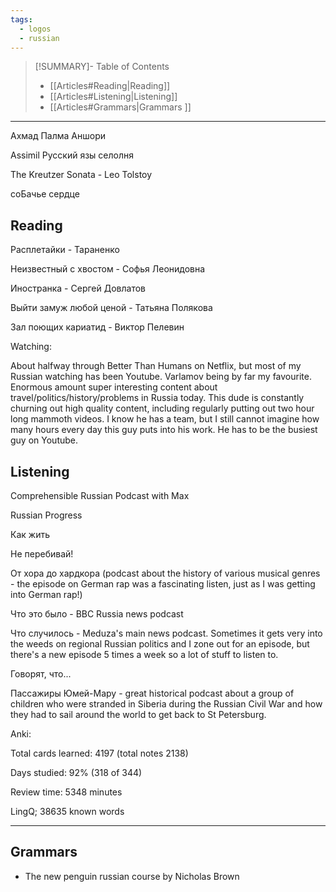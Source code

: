 ```yaml
---
tags:
  - logos
  - russian
---
```


>[!SUMMARY]- Table of Contents
>   - [[Articles#Reading|Reading]]
>   - [[Articles#Listening|Listening]]
>   - [[Articles#Grammars|Grammars ]]

---


Ахмад Палма Аншори

Assimil Русский язы селолня

The Kreutzer Sonata - Leo Tolstoy

соБачье сердце


## Reading

Расплетайки - Тараненко

Неизвестный с хвостом - Софья Леонидовна

Иностранка - Сергей Довлатов

Выйти замуж любой ценой - Татьяна Полякова 

Зал поющих кариатид - Виктор Пелевин

Watching:

About halfway through Better Than Humans on Netflix, but most of my Russian watching has been Youtube. Varlamov being by far my favourite. Enormous amount super interesting content about travel/politics/history/problems in Russia today. This dude is constantly churning out high quality content, including regularly putting out two hour long mammoth videos. I know he has a team, but I still cannot imagine how many hours every day this guy puts into his work. He has to be the busiest guy on Youtube.

## Listening

Comprehensible Russian Podcast with Max

Russian Progress

Как жить

Не перебивай!

От хора до хардкора (podcast about the history of various musical genres - the episode on German rap was a fascinating listen, just as I was getting into German rap!)

Что это было - BBC Russia news podcast

Что случилось - Meduza's main news podcast. Sometimes it gets very into the weeds on regional Russian politics and I zone out for an episode, but there's a new episode 5 times a week so a lot of stuff to listen to.

Говорят, что...

Пассажиры Юмей-Мару - great historical podcast about a group of children who were stranded in Siberia during the Russian Civil War and how they had to sail around the world to get back to St Petersburg.

Anki:

Total cards learned: 4197 (total notes 2138)

Days studied: 92% (318 of 344)

Review time: 5348 minutes

LingQ; 38635 known words

---
## Grammars 
- The new penguin russian course by Nicholas Brown